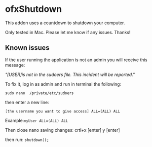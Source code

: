 ofxShutdown
================

This addon uses a countdown to shutdown your computer.

Only tested in Mac. 
Please let me know if any issues.
Thanks!
 
 
Known issues
------------

If the user running the application is not an  admin you will receive this message:
 
*"[USER]is not in the sudoers file.  This incident will be reported."*
 
To fix it, log in as admin and run in terminal the following:
 
`sudo nano  /private/etc/sudoers`
 
then enter a new line:

`[the username you want to give access] ALL=(ALL) ALL`
 
Example:`myUser ALL=(ALL) ALL`
 
Then close nano saving changes:
 crtl+x [enter]
 y [enter]
 
then run: `shutdown();`
